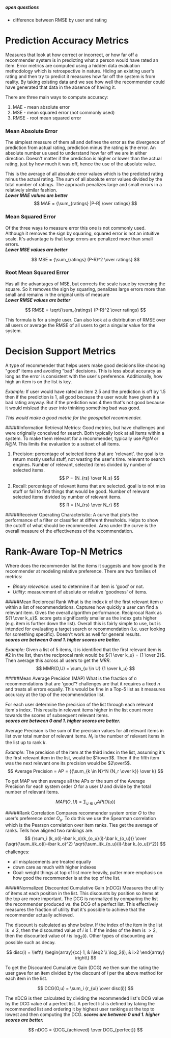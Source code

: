 ##### open questions
* difference between RMSE by user and rating

# Prediction Accuracy Metrics
Measures that look at how correct or incorrect, or how far off a recommender system is in predicting what a person would have rated an item. Error metrics are computed using a hidden data evaluation methodology which is retrospective in nature. Hiding an existing user's rating and then try to predict it measures how far off the system is from reality. By taking existing data and we see how well the recommender could have generated that data in the absence of having it.

There are three main ways to compute accuracy:
1. MAE - mean absolute error
2. MSE - mean squared error (not commonly used)
3. RMSE - root mean squared error

### Mean Absolute Error
The simplest measure of them all and defines the error as the divergence of prediction from actual rating, prediction minus the rating is the error. An absolute number us used to understand how far off we are in either direction. Doesn't matter if the prediction is higher or lower than the actual rating, just by how much it was off, hence the use of the absolute value.

This is the average of all absolute error values which is the predicted rating minus the actual rating.  The sum of all absolute error values divided by the total number of ratings.  The approach penalizes large and small errors in a relatively similar fashion.  
**_Lower MAE values are better_**
$$
MAE = {\sum_{ratings} |P-R| \over ratings}
$$

### Mean Squared Error
Of the three ways to measure error this one is not commonly used. Although it removes the sign by squaring, squared error is not an intuitive scale.  It's advantage is that large errors are penalized more than small errors.  
**_Lower MSE values are better_**

$$
MSE = {\sum_{ratings} (P-R)^2 \over ratings}
$$

### Root Mean Squared Error
Has all the advantages of MSE, but corrects the scale issue by reversing the square.  So it removes the sign by squaring, penalizes large errors more than small and remains in the original units of measure  
**_Lower RMSE values are better_**

$$
RMSE = \sqrt{\sum_{ratings} (P-R)^2 \over ratings}
$$

This formula is for a single user.  Can also look at a distribution of RMSE over all users or average the RMSE of all users to get a singular value for the system.

# Decision Support Metrics
A type of recommender that helps users make good decisions like choosing "good" items and avoiding "bad" decisions.  This is less about accuracy as long as the error is consistent with the user's preference.  Additionally, how high an item is on the list is key.

_Example:_ If user would have rated an item 2.5 and the prediction is off by 1.5 then if the prediction is 1, all good because the user would have given it a bad rating anyway. But if the prediction was 4 then that's not good because it would mislead the user into thinking something bad was good.

_This would make a good metric for the geospatial recommender._

#####Information Retrieval Metrics:
Good metrics, but have challenges and were originally conceived for search.  Both typically look at all items within a system.  To make them relevant for a recommender, typically use $P@N$ or $R@N$. This limits the evaluation to a subset of all items.
1. Precision:
percentage of selected items that are 'relevant'.  the goal is to return mostly useful stuff, not wasting the user's time.  relevant to search engines.
Number of relevant, selected items divided by number of selected items.
$$
P = {N_{rs} \over N_s}
$$
2. Recall:
percentage of relevant items that are selected.  goal is to not miss stuff or fail to find things that would be good.
Number of relevant selected items divided by number of relevant items.
$$
R = {N_{rs} \over N_r}
$$

#####Receiver Operating Characteristic:
A curve that plots the performance of a filter or classifier at different thresholds. Helps to show the cutoff of what should be recommended. Area under the curve is the overall measure of the effectiveness of the recommendation.

# Rank-Aware Top-N Metrics
Where does the recommender list the items it suggests and how good is the recommender at modeling relative preference.  There are two families of metrics:
  * _Binary relevance_: used to determine if an item is 'good' or not.
  * _Utility_: measurement of absolute or relative 'goodness' of items.

#####Mean Reciprocal Rank
What is the index $k$ of the first relevant item $u$ within a list of recommendations.  Captures how quickly a user can find a relevant item. Gives the overall algorithm performance.  Reciprocal Rank as ${1 \over k_u}$.  score gets significantly smaller as the index gets higher (e.g. item is further down the list).
Overall this is fairly simple to use, but is intended for evaluating a target search or recommendation (i.e. user looking for something specific).  Doesn't work as well for general results.  
**_scores are between 0 and 1.  higher scores are better._**

_Example:_ Given a list of 5 items, it is identified that the first relevant item is #2 in the list, then the reciprocal rank would be ${1 \over k_u} = {1 \over 2}$.  Then average this across all users to get the _MRR_.
$$
MMR(O,U) = \sum_{u \in U} {1 \over k_u}
$$

#####Mean Average Precision (MAP)
What is the fraction of $n$ recommendations that are 'good'?  challenges are that it requires a fixed $n$ and treats all errors equally.  This would be fine in a Top-5 list as it measures accuracy at the top of the recommendation list.

For each user determine the precision of the list through each relevant item's index.  This results in relevant items higher in the list count more towards the scores of subsequent relevant items.  
**_scores are between 0 and 1.  higher scores are better._**

Average Precision is the sum of the precision values for all relevant items in list over total number of relevant items.  $N_r$ is the number of relevant items in the list up to rank $k$.

_Example:_ The precision of the item at the third index in the list, assuming it's the first relevant item in the list, would be $1\over3$.  Then if the fifth item was the next relevant one its precision would be $2\over5$.
$$
Average Precision = AP = {{\sum_{k \in N}^N {N_r \over k}} \over k}
$$

To get MAP we then average all the APs or the sum of the Average Precision for each system order $O$ for a user $U$ and divide by the total number of relevant items.

$$
MAP(O,U) = \sum_{u \in U}AP(O(u))
$$

#####Rank Correlation
Compares recommender system order $O$ to the user's preference order $O_u$.  To do this we use the Spearman correlation which is the Pearson correlation over item ranks.  Ties get the average of ranks.  Tells how aligned two rankings are.
$$
{\sum_i (k_o(i)-\bar k_o)(k_{o_u}(i)-\bar k_{o_u})} \over {\sqrt{\sum_i(k_o(i)-\bar k_o)^2} \sqrt{\sum_i(k_{o_u}(i)-\bar k_{o_u})^2}}
$$
challenges:
* all misplacements are treated equally
* down care as much with higher indexes
* Goal: weight things at top of list more heavily, putter more emphasis on how good the recommender is at the top of the list.

#####Normalized Discounted Cumulative Gain (nDCG)
Measures the utility of items at each position in the list.  This discounts by position so items at the top are more important.  The DCG is normalized by comparing the list the recommender produced vs. the DCG of a perfect list.  This effectively measures the fraction of utility that it's possible to achieve that the recommender actually achieved.

The discount is calculated as show below.  If the index of the item in the list is $\leq2$, then the discounted value of $i$ is 1.  If the index of the item is $>2$, then the discounted value of $i$ is $\log_2(i)$. Other types of discounting are possible such as decay.

$$
disc(i) = \left\{ \begin{array}{cc} 1, & i\leq2 \\
\log_2(i), & i>2 \end{array} \right\}
$$

To get the Discounted Cumulative Gain (DCG) we then sum the rating the user gave for an item divided by the discount of $i$ per the above method for each item in the list.

$$
DCG(O,u) = \sum_i {r_{ui} \over disc(i)}
$$

The nDCG is then calculated by dividing the recommended list's DCG value by the DCG value of a perfect list.  A perfect list is defined by taking the recommended list and ordering it by highest user rankings at the top to lowest and then computing the DCG.
**_scores are between 0 and 1.  higher scores are better._**

$$
nDCG = {DCG_{achieved} \over DCG_{perfect}}
$$
